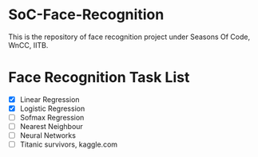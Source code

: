 # SoC-Face-Recognition
This is the repository of face recognition project under Seasons Of Code, WnCC, IITB.
# Face Recognition Task List
- [x] Linear Regression
- [x] Logistic Regression
- [ ] Sofmax Regression
- [ ] Nearest Neighbour
- [ ] Neural Networks
- [ ] Titanic survivors, kaggle.com

